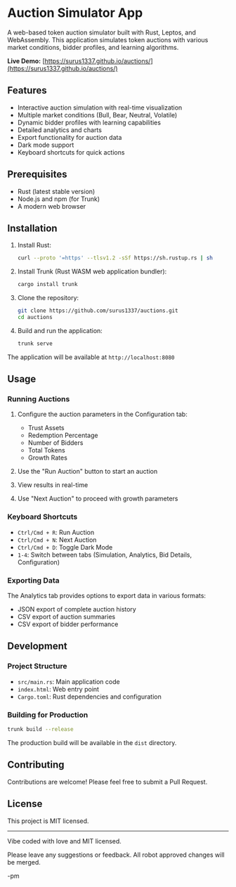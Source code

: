 # Auction Simulator App

A web-based token auction simulator built with Rust, Leptos, and WebAssembly. This application simulates token auctions with various market conditions, bidder profiles, and learning algorithms.

**Live Demo:** [https://surus1337.github.io/auctions/](https://surus1337.github.io/auctions/)

## Features

- Interactive auction simulation with real-time visualization
- Multiple market conditions (Bull, Bear, Neutral, Volatile)
- Dynamic bidder profiles with learning capabilities
- Detailed analytics and charts
- Export functionality for auction data
- Dark mode support
- Keyboard shortcuts for quick actions

## Prerequisites

- Rust (latest stable version)
- Node.js and npm (for Trunk)
- A modern web browser

## Installation

1. Install Rust:
   ```bash
   curl --proto '=https' --tlsv1.2 -sSf https://sh.rustup.rs | sh
   ```

2. Install Trunk (Rust WASM web application bundler):
   ```bash
   cargo install trunk
   ```

3. Clone the repository:
   ```bash
   git clone https://github.com/surus1337/auctions.git
   cd auctions
   ```

4. Build and run the application:
   ```bash
   trunk serve
   ```

The application will be available at `http://localhost:8080`

## Usage

### Running Auctions

1. Configure the auction parameters in the Configuration tab:
   - Trust Assets
   - Redemption Percentage
   - Number of Bidders
   - Total Tokens
   - Growth Rates

2. Use the "Run Auction" button to start an auction
3. View results in real-time
4. Use "Next Auction" to proceed with growth parameters

### Keyboard Shortcuts

- `Ctrl/Cmd + R`: Run Auction
- `Ctrl/Cmd + N`: Next Auction
- `Ctrl/Cmd + D`: Toggle Dark Mode
- `1-4`: Switch between tabs (Simulation, Analytics, Bid Details, Configuration)

### Exporting Data

The Analytics tab provides options to export data in various formats:
- JSON export of complete auction history
- CSV export of auction summaries
- CSV export of bidder performance

## Development

### Project Structure

- `src/main.rs`: Main application code
- `index.html`: Web entry point
- `Cargo.toml`: Rust dependencies and configuration

### Building for Production

```bash
trunk build --release
```

The production build will be available in the `dist` directory.

## Contributing

Contributions are welcome! Please feel free to submit a Pull Request.

## License

This project is MIT licensed.

---

Vibe coded with love and MIT licensed.

Please leave any suggestions or feedback. All robot approved changes will be merged.

-pm
